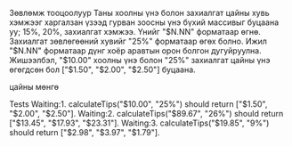 Зөвлөмж тооцоолуур 
Таны хоолны үнэ болон захиалгат цайны хувь хэмжээг харгалзан үзээд гурван зоосны үнэ бүхий массивыг буцаана уу; 
15%, 20%, захиалгат хэмжээ. Үнийг "$N.NN" форматаар өгнө. 
Захиалгат зөвлөгөөний хувийг "25%" форматаар өгөх болно. 
Ижил "$N.NN" форматаар дүнг хоёр аравтын орон болгон дугуйруулна. 
Жишээлбэл, "$10.00" хоолны үнэ болон "25%" захиалгат цайны үнэ өгөгдсөн бол ["$1.50", "$2.00", "$2.50"] буцаана.

цайны мөнгө

Tests
Waiting:1. calculateTips("$10.00", "25%") should return ["$1.50", "$2.00", "$2.50"].
Waiting:2. calculateTips("$89.67", "26%") should return ["$13.45", "$17.93", "$23.31"].
Waiting:3. calculateTips("$19.85", "9%") should return ["$2.98", "$3.97", "$1.79"].